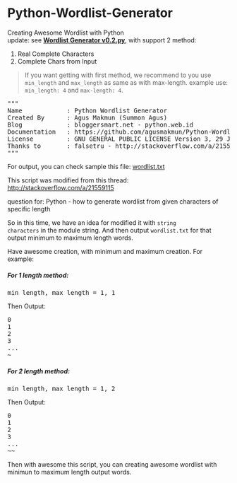 # Python-Wordlist-Generator
Creating Awesome Wordlist with Python<br />
update: see <b><a href="https://github.com/agusmakmun/Python-Wordlist-Generator/blob/master/Wordlist%20Generator%20v0.2.py">Wordlist Generator v0.2.py</a></b>, with support 2 method:

1. Real Complete Characters
2. Complete Chars from Input

<blockquote>
If you want getting with first method, we recommend to you use <code>min_length</code> and <code>max_length</code> as same as with max-length. example use: <code>min_length: 4</code> and <code>max-length: 4</code>.
</blockquote>

<pre>
"""
Name            : Python Wordlist Generator
Created By      : Agus Makmun (Summon Agus)
Blog            : bloggersmart.net - python.web.id
Documentation   : https://github.com/agusmakmun/Python-Wordlist-Generator/
License         : GNU GENERAL PUBLIC LICENSE Version 3, 29 June 2007
Thanks to       : falsetru - http://stackoverflow.com/a/21559115
"""
</pre>

For output, you can check sample this file: <a href='https://github.com/agusmakmun/Python-Wordlist-Generator/blob/master/wordlist.txt' target='_blank'>wordlist.txt</a>

This script was modified from this thread: http://stackoverflow.com/a/21559115

question for: Python - how to generate wordlist from given characters of specific length

So in this time, we have an idea for modified it with <code>string characters</code> in the module string.
And then output <code>wordlist.txt</code> for that output minimum to maximum length words.

Have awesome creation, with minimum and maximum creation.
For example:
<h5>For 1 length method:</h5>
<pre>
min_length, max_length = 1, 1
</pre>

Then Output:
<pre>
0
1
2
3
...
~
</pre>

<h5>For 2 length method:</h5>
<pre>
min_length, max_length = 1, 2
</pre>

Then Output:
<pre>
0
1
2
3
...
~~
</pre>

Then with awesome this script, you can creating awesome wordlist with minimun to maximum length output words.
